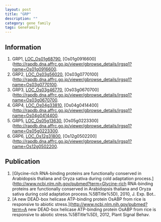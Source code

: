 ```yaml
---
layout: post
title: "GRP"
description: ""
category: gene family
tags: GeneFamily
---
```


## Information
1. GRP1, [LOC_Os01g68790](http://rice.plantbiology.msu.edu/cgi-bin/ORF_infopage.cgi?orf=LOC_Os01g68790), [Os01g0916600](http://rapdb.dna.affrc.go.jp/viewer/gbrowse_details/irgsp1?name=Os01g0916600.
2. GRP2, [LOC_Os03g56020](http://rice.plantbiology.msu.edu/cgi-bin/ORF_infopage.cgi?orf=LOC_Os03g56020), [Os03g0770100](http://rapdb.dna.affrc.go.jp/viewer/gbrowse_details/irgsp1?name=Os03g0770100.
3. GRP3, [LOC_Os03g46770](http://rice.plantbiology.msu.edu/cgi-bin/ORF_infopage.cgi?orf=LOC_Os03g46770), [Os03g0670700](http://rapdb.dna.affrc.go.jp/viewer/gbrowse_details/irgsp1?name=Os03g0670700.
4. GRP4, [LOC_Os04g33810](http://rice.plantbiology.msu.edu/cgi-bin/ORF_infopage.cgi?orf=LOC_Os04g33810), [Os04g0414400](http://rapdb.dna.affrc.go.jp/viewer/gbrowse_details/irgsp1?name=Os04g0414400.
5. GRP5, [LOC_Os05g13630](http://rice.plantbiology.msu.edu/cgi-bin/ORF_infopage.cgi?orf=LOC_Os05g13630), [Os05g0223300](http://rapdb.dna.affrc.go.jp/viewer/gbrowse_details/irgsp1?name=Os05g0223300.
6. GRP6, [LOC_Os12g31800](http://rice.plantbiology.msu.edu/cgi-bin/ORF_infopage.cgi?orf=LOC_Os12g31800), [Os12g0502200](http://rapdb.dna.affrc.go.jp/viewer/gbrowse_details/irgsp1?name=Os12g0502200.

## Publication
1. [Glycine-rich RNA-binding proteins are functionally conserved in Arabidopsis thaliana and Oryza sativa during cold adaptation process.](http://www.ncbi.nlm.nih.gov/pubmed?term=Glycine-rich RNA-binding proteins are functionally conserved in Arabidopsis thaliana and Oryza sativa during cold adaptation process.%5BTitle%5D), 2010, J. Exp. Bot..
2. [A new DEAD-box helicase ATP-binding protein OsABP from rice is responsive to abiotic stress.](http://www.ncbi.nlm.nih.gov/pubmed?term=A new DEAD-box helicase ATP-binding protein OsABP from rice is responsive to abiotic stress.%5BTitle%5D), 2012, Plant Signal Behav.


